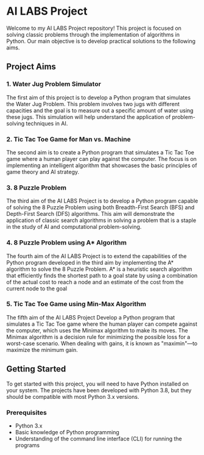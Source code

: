# AI LABS Project

Welcome to my AI LABS Project repository! This project is focused on solving classic problems through the implementation of algorithms in Python. Our main objective is to develop practical solutions to the following aims.

## Project Aims

### 1. Water Jug Problem Simulator

The first aim of this project is to develop a Python program that simulates the Water Jug Problem. This problem involves two jugs with different capacities and the goal is to measure out a specific amount of water using these jugs. This simulation will help understand the application of problem-solving techniques in AI.

### 2. Tic Tac Toe Game for Man vs. Machine

The second aim is to create a Python program that simulates a Tic Tac Toe game where a human player can play against the computer. The focus is on implementing an intelligent algorithm that showcases the basic principles of game theory and AI strategy.

### 3. 8 Puzzle Problem 
The third aim of the AI LABS Project is to develop a Python program capable of solving the 8 Puzzle Problem using both Breadth-First Search (BFS) and Depth-First Search (DFS) algorithms. This aim will demonstrate the application of classic search algorithms in solving a problem that is a staple in the study of AI and computational problem-solving.

### 4. 8 Puzzle Problem using A* Algorithm
The fourth aim of the AI LABS Project is to extend the capabilities of the Python program developed in the third aim by implementing the A* algorithm to solve the 8 Puzzle Problem. A* is a heuristic search algorithm that efficiently finds the shortest path to a goal state by using a combination of the actual cost to reach a node and an estimate of the cost from the current node to the goal

### 5. Tic Tac Toe Game using Min-Max Algorithm
The fifth aim of the AI LABS Project Develop a Python program that simulates a Tic Tac Toe game where the human player can compete against the computer, which uses the Minimax algorithm to make its moves. The Minimax algorithm is a decision rule for minimizing the possible loss for a worst-case scenario. When dealing with gains, it is known as "maximin"—to maximize the minimum gain.

## Getting Started

To get started with this project, you will need to have Python installed on your system. The projects have been developed with Python 3.8, but they should be compatible with most Python 3.x versions.

### Prerequisites

- Python 3.x
- Basic knowledge of Python programming
- Understanding of the command line interface (CLI) for running the programs